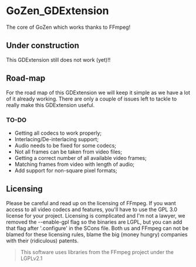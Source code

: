 # GoZen_GDExtension

The core of GoZen which works thanks to FFmpeg!

## Under construction

This GDExtension still does not work (yet)!!

## Road-map

For the road map of this GDExtension we will keep it simple as we have a lot of it already working. There are only a couple of issues left to tackle to really make this GDExtension useful.

### TO-DO

- Getting all codecs to work properly;
- Interlacing/De-interlacing support;
- Audio needs to be fixed for some codecs;
- Not all frames can be taken from video files;
- Getting a correct number of all available video frames;
- Matching frames from video with length of audio;
- Add support for non-square pixel formats;

## Licensing

Please be careful and read up on the licensing of FFmpeg. If you want access to all video codecs and features, you'll have to use the GPL 3.0 license for your project. Licensing is complicated and I'm not a lawyer, we removed the --enable-gpl flag so the binaries are LGPL, but you can add that flag after '.configure' in the SCons file. Both us and FFmpeg can not be blamed for these licensing rules, blame the big (money hungry) companies with their (ridiculous) patents. 
> This software uses libraries from the FFmpeg project under the LGPLv2.1
